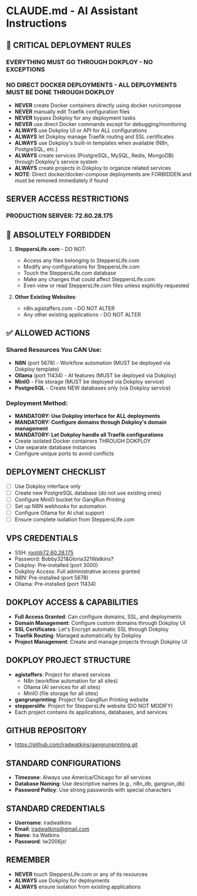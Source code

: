 # CLAUDE.md - AI Assistant Instructions

## 🔴 CRITICAL DEPLOYMENT RULES
### **EVERYTHING MUST GO THROUGH DOKPLOY - NO EXCEPTIONS**
### **NO DIRECT DOCKER DEPLOYMENTS - ALL DEPLOYMENTS MUST BE DONE THROUGH DOKPLOY**
- **NEVER** create Docker containers directly using docker run/compose
- **NEVER** manually edit Traefik configuration files  
- **NEVER** bypass Dokploy for any deployment tasks
- **NEVER** use direct Docker commands except for debugging/monitoring
- **ALWAYS** use Dokploy UI or API for ALL configurations
- **ALWAYS** let Dokploy manage Traefik routing and SSL certificates
- **ALWAYS** use Dokploy's built-in templates when available (N8n, PostgreSQL, etc.)
- **ALWAYS** create services (PostgreSQL, MySQL, Redis, MongoDB) through Dokploy's service system
- **ALWAYS** create projects in Dokploy to organize related services
- **NOTE**: Direct docker/docker-compose deployments are FORBIDDEN and must be removed immediately if found

## SERVER ACCESS RESTRICTIONS

### PRODUCTION SERVER: 72.60.28.175

## 🚫 ABSOLUTELY FORBIDDEN
1. **SteppersLife.com** - DO NOT:
   - Access any files belonging to SteppersLife.com
   - Modify any configurations for SteppersLife.com
   - Touch the SteppersLife.com database
   - Make any changes that could affect SteppersLife.com
   - Even view or read SteppersLife.com files unless explicitly requested

2. **Other Existing Websites**:
   - n8n.agistaffers.com - DO NOT ALTER
   - Any other existing applications - DO NOT ALTER

## ✅ ALLOWED ACTIONS

### Shared Resources You CAN Use:
- **N8N** (port 5678) - Workflow automation (MUST be deployed via Dokploy template)
- **Ollama** (port 11434) - AI features (MUST be deployed via Dokploy)
- **MinIO** - File storage (MUST be deployed via Dokploy service)
- **PostgreSQL** - Create NEW databases only (via Dokploy service)

### Deployment Method:
- **MANDATORY: Use Dokploy interface for ALL deployments**
- **MANDATORY: Configure domains through Dokploy's domain management**
- **MANDATORY: Let Dokploy handle all Traefik configurations**
- Create isolated Docker containers THROUGH DOKPLOY
- Use separate database instances
- Configure unique ports to avoid conflicts

## DEPLOYMENT CHECKLIST
- [ ] Use Dokploy interface only
- [ ] Create new PostgreSQL database (do not use existing ones)
- [ ] Configure MinIO bucket for GangRun Printing
- [ ] Set up N8N webhooks for automation
- [ ] Configure Ollama for AI chat support
- [ ] Ensure complete isolation from SteppersLife.com

## VPS CREDENTIALS
- SSH: root@72.60.28.175
- Password: Bobby321&Gloria321Watkins?
- Dokploy: Pre-installed (port 3000)
- Dokploy Access: Full administrative access granted
- N8N: Pre-installed (port 5678)
- Ollama: Pre-installed (port 11434)

## DOKPLOY ACCESS & CAPABILITIES
- **Full Access Granted**: Can configure domains, SSL, and deployments
- **Domain Management**: Configure custom domains through Dokploy UI
- **SSL Certificates**: Let's Encrypt automatic SSL through Dokploy
- **Traefik Routing**: Managed automatically by Dokploy
- **Project Management**: Create and manage projects through Dokploy UI

## DOKPLOY PROJECT STRUCTURE
- **agistaffers**: Project for shared services
  - N8n (workflow automation for all sites)
  - Ollama (AI services for all sites)
  - MinIO (file storage for all sites)
- **gangrunprinting**: Project for GangRun Printing website
- **stepperslife**: Project for SteppersLife website (DO NOT MODIFY)
- Each project contains its applications, databases, and services

## GITHUB REPOSITORY
- https://github.com/iradwatkins/gangrunprinting.git

## STANDARD CONFIGURATIONS
- **Timezone**: Always use America/Chicago for all services
- **Database Naming**: Use descriptive names (e.g., n8n_db, gangrun_db)
- **Password Policy**: Use strong passwords with special characters

## STANDARD CREDENTIALS
- **Username**: iradwatkins
- **Email**: iradwatkins@gmail.com
- **Name**: Ira Watkins
- **Password**: Iw2006js!

## REMEMBER
- **NEVER** touch SteppersLife.com or any of its resources
- **ALWAYS** use Dokploy for deployments
- **ALWAYS** ensure isolation from existing applications